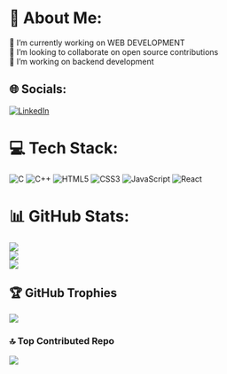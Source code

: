 # 💫 About Me:
🔭 I’m currently working on WEB DEVELOPMENT<br>👯 I’m looking to collaborate on open source contributions<br>🌱 I’m working on backend development<br>


## 🌐 Socials:
[![LinkedIn](https://img.shields.io/badge/LinkedIn-%230077B5.svg?logo=linkedin&logoColor=white)](https://linkedin.com/in/https://www.linkedin.com/in/shreya-singhal-02273b210/) 

# 💻 Tech Stack:
![C](https://img.shields.io/badge/c-%2300599C.svg?style=for-the-badge&logo=c&logoColor=white) ![C++](https://img.shields.io/badge/c++-%2300599C.svg?style=for-the-badge&logo=c%2B%2B&logoColor=white) ![HTML5](https://img.shields.io/badge/html5-%23E34F26.svg?style=for-the-badge&logo=html5&logoColor=white) ![CSS3](https://img.shields.io/badge/css3-%231572B6.svg?style=for-the-badge&logo=css3&logoColor=white) ![JavaScript](https://img.shields.io/badge/javascript-%23323330.svg?style=for-the-badge&logo=javascript&logoColor=%23F7DF1E) ![React](https://img.shields.io/badge/react-%2320232a.svg?style=for-the-badge&logo=react&logoColor=%2361DAFB)
# 📊 GitHub Stats:
![](https://github-readme-stats.vercel.app/api?username=shreyasinghal1111&theme=radical&hide_border=false&include_all_commits=false&count_private=false)<br/>
![](https://github-readme-streak-stats.herokuapp.com/?user=shreyasinghal1111&theme=radical&hide_border=false)<br/>
![](https://github-readme-stats.vercel.app/api/top-langs/?username=shreyasinghal1111&theme=radical&hide_border=false&include_all_commits=false&count_private=false&layout=compact)

## 🏆 GitHub Trophies
![](https://github-profile-trophy.vercel.app/?username=shreyasinghal1111&theme=radical&no-frame=false&no-bg=false&margin-w=4)

### 🔝 Top Contributed Repo
![](https://github-contributor-stats.vercel.app/api?username=shreyasinghal1111&limit=5&theme=radical&combine_all_yearly_contributions=true)

<!-- Proudly created with GPRM ( https://gprm.itsvg.in ) -->
